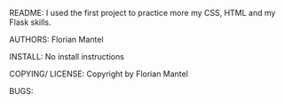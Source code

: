 README:
I used the first project to practice more my CSS, HTML and my Flask skills.


AUTHORS:
Florian Mantel

INSTALL:
No install instructions

COPYING/ LICENSE:
Copyright by Florian Mantel

BUGS:


